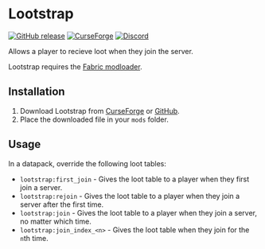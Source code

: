 # Lootstrap

[![GitHub release](https://img.shields.io/github/release/haykam821/Lootstrap.svg?style=popout&label=github)](https://github.com/haykam821/Lootstrap/releases/latest)
[![CurseForge](https://img.shields.io/static/v1?style=popout&label=curseforge&message=project&color=6441A4)](https://www.curseforge.com/minecraft/mc-mods/lootstrap)
[![Discord](https://img.shields.io/static/v1?style=popout&label=chat&message=discord&color=7289DA)](https://discord.gg/x7JrD6x)

Allows a player to recieve loot when they join the server.

Lootstrap requires the [Fabric modloader](https://fabricmc.net/use/).

## Installation

1. Download Lootstrap from [CurseForge](https://www.curseforge.com/minecraft/mc-mods/lootstrap/files) or [GitHub](https://github.com/haykam821/Lootstrap/releases).
2. Place the downloaded file in your `mods` folder.

## Usage

In a datapack, override the following loot tables:

* `lootstrap:first_join` - Gives the loot table to a player when they first join a server.
* `lootstrap:rejoin` - Gives the loot table to a player when they join a server after the first time.
* `lootstrap:join` - Gives the loot table to a player when they join a server, no matter which time.
* `lootstrap:join_index_<n>` - Gives the loot table when they join for the `n`th time.

